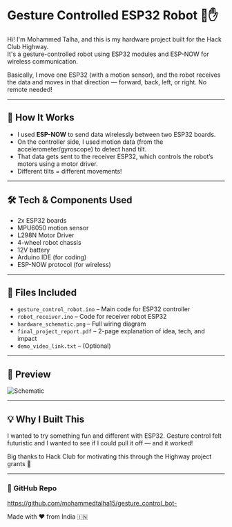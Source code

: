 # Gesture Controlled ESP32 Robot 🤖✋

Hi! I'm Mohammed Talha, and this is my hardware project built for the Hack Club Highway.  
It's a gesture-controlled robot using ESP32 modules and ESP-NOW for wireless communication.

Basically, I move one ESP32 (with a motion sensor), and the robot receives the data and moves in that direction — forward, back, left, or right. No remote needed!

---

## 🧠 How It Works

- I used **ESP-NOW** to send data wirelessly between two ESP32 boards.
- On the controller side, I used motion data (from the accelerometer/gyroscope) to detect hand tilt.
- That data gets sent to the receiver ESP32, which controls the robot’s motors using a motor driver.
- Different tilts = different movements!

---

## 🛠 Tech & Components Used

- 2x ESP32 boards
- MPU6050 motion sensor
- L298N Motor Driver
- 4-wheel robot chassis
- 12V battery
- Arduino IDE (for coding)
- ESP-NOW protocol (for wireless)

---

## 📂 Files Included

- `gesture_control_robot.ino` – Main code for ESP32 controller
- `robot_receiver.ino` – Code for receiver robot ESP32
- `hardware_schematic.png` – Full wiring diagram
- `final_project_report.pdf` – 2-page explanation of idea, tech, and impact
- `demo_video_link.txt` – (Optional)

---

## 📸 Preview

![Schematic](hardware_schematic.png)

---

## 💡 Why I Built This

I wanted to try something fun and different with ESP32. Gesture control felt futuristic and I wanted to see if I could pull it off — and it worked!

Big thanks to Hack Club for motivating this through the Highway project grants 🙌

---

### 🔗 GitHub Repo  
https://github.com/mohammedtalha15/gesture_control_bot-

Made with ❤️ from India 🇮🇳
